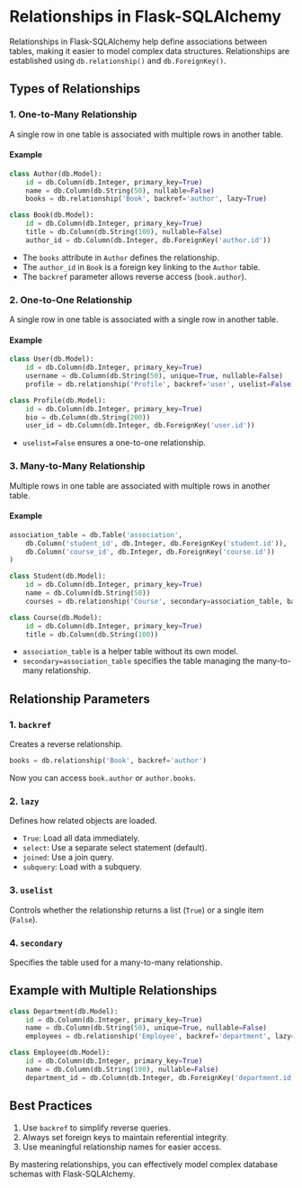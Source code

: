 # Relationships in Flask-SQLAlchemy

Relationships in Flask-SQLAlchemy help define associations between tables, making it easier to model complex data structures. Relationships are established using `db.relationship()` and `db.ForeignKey()`.

## Types of Relationships

### 1. **One-to-Many Relationship**
A single row in one table is associated with multiple rows in another table.

#### Example
```python
class Author(db.Model):
    id = db.Column(db.Integer, primary_key=True)
    name = db.Column(db.String(50), nullable=False)
    books = db.relationship('Book', backref='author', lazy=True)

class Book(db.Model):
    id = db.Column(db.Integer, primary_key=True)
    title = db.Column(db.String(100), nullable=False)
    author_id = db.Column(db.Integer, db.ForeignKey('author.id'))
```
- The `books` attribute in `Author` defines the relationship.
- The `author_id` in `Book` is a foreign key linking to the `Author` table.
- The `backref` parameter allows reverse access (`book.author`).

### 2. **One-to-One Relationship**
A single row in one table is associated with a single row in another table.

#### Example
```python
class User(db.Model):
    id = db.Column(db.Integer, primary_key=True)
    username = db.Column(db.String(50), unique=True, nullable=False)
    profile = db.relationship('Profile', backref='user', uselist=False)

class Profile(db.Model):
    id = db.Column(db.Integer, primary_key=True)
    bio = db.Column(db.String(200))
    user_id = db.Column(db.Integer, db.ForeignKey('user.id'))
```
- `uselist=False` ensures a one-to-one relationship.

### 3. **Many-to-Many Relationship**
Multiple rows in one table are associated with multiple rows in another table.

#### Example
```python
association_table = db.Table('association',
    db.Column('student_id', db.Integer, db.ForeignKey('student.id')),
    db.Column('course_id', db.Integer, db.ForeignKey('course.id'))
)

class Student(db.Model):
    id = db.Column(db.Integer, primary_key=True)
    name = db.Column(db.String(50))
    courses = db.relationship('Course', secondary=association_table, backref='students')

class Course(db.Model):
    id = db.Column(db.Integer, primary_key=True)
    title = db.Column(db.String(100))
```
- `association_table` is a helper table without its own model.
- `secondary=association_table` specifies the table managing the many-to-many relationship.

## Relationship Parameters

### 1. **`backref`**
Creates a reverse relationship.
```python
books = db.relationship('Book', backref='author')
```
Now you can access `book.author` or `author.books`.

### 2. **`lazy`**
Defines how related objects are loaded.
- `True`: Load all data immediately.
- `select`: Use a separate select statement (default).
- `joined`: Use a join query.
- `subquery`: Load with a subquery.

### 3. **`uselist`**
Controls whether the relationship returns a list (`True`) or a single item (`False`).

### 4. **`secondary`**
Specifies the table used for a many-to-many relationship.

## Example with Multiple Relationships
```python
class Department(db.Model):
    id = db.Column(db.Integer, primary_key=True)
    name = db.Column(db.String(50), unique=True, nullable=False)
    employees = db.relationship('Employee', backref='department', lazy='dynamic')

class Employee(db.Model):
    id = db.Column(db.Integer, primary_key=True)
    name = db.Column(db.String(100), nullable=False)
    department_id = db.Column(db.Integer, db.ForeignKey('department.id'))
```

## Best Practices
1. Use `backref` to simplify reverse queries.
2. Always set foreign keys to maintain referential integrity.
3. Use meaningful relationship names for easier access.

By mastering relationships, you can effectively model complex database schemas with Flask-SQLAlchemy.

